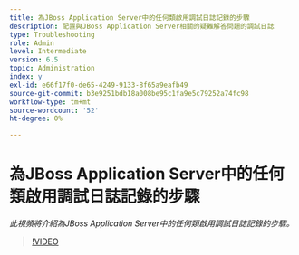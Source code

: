 ```yaml
---
title: 為JBoss Application Server中的任何類啟用調試日誌記錄的步驟
description: 配置與JBoss Application Server相關的疑難解答問題的調試日誌
type: Troubleshooting
role: Admin
level: Intermediate
version: 6.5
topic: Administration
index: y
exl-id: e66f17f0-de65-4249-9133-8f65a9eafb49
source-git-commit: b3e9251bdb18a008be95c1fa9e5c79252a74fc98
workflow-type: tm+mt
source-wordcount: '52'
ht-degree: 0%

---
```


# 為JBoss Application Server中的任何類啟用調試日誌記錄的步驟

*此視頻將介紹為JBoss Application Server中的任何類啟用調試日誌記錄的步驟。*

>[!VIDEO](https://video.tv.adobe.com/v/335522?quality=12&learn=on)
